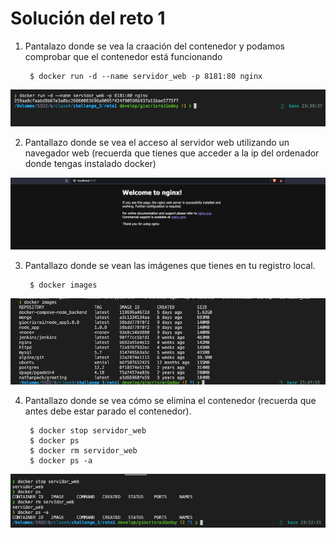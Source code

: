 # Solución del reto 1

1. Pantalazo donde  se vea la craación del contenedor y podamos comprobar que el contenedor está funcionando

        $ docker run -d --name servidor_web -p 8181:80 nginx

![Pantallazo_1](../reto1/img/pantallazo_1.png)


2. Pantallazo donde se vea el acceso al servidor web utilizando un navegador web (recuerda que tienes que acceder a la ip del ordenador donde tengas instalado docker)

![Pantallazo_2](../reto1/img/pantallazo_2.png)

3. Pantallazo donde se vean las imágenes que tienes en tu registro local.

        $ docker images

![Pantallazo_3](../reto1/img/pantallazo_3.png)

4. Pantallazo donde se vea cómo se elimina el contenedor (recuerda que antes debe estar parado el contenedor).

        $ docker stop servidor_web
        $ docker ps
        $ docker rm servidor_web
        $ docker ps -a

![Pantallazo_4](../reto1/img/pantallazo_4.png)
